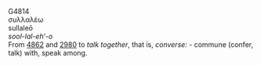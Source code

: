 <body>
  <p>G4814<br>  συλλαλέω  <br> sullaleō  <br><i>sool-lal-eh‘-o </i><br>From <a href="g4862.htm">4862</a> and <a href="g2980.htm">2980</a>  to <i>talk</i> <i>together</i>, that is, <i>converse:</i> - commune (confer, talk) with, speak among.<br></p>
 </body>